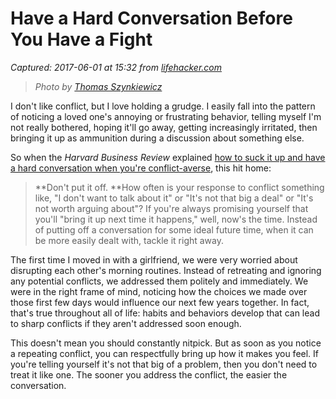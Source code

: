 # Have a Hard Conversation Before You Have a Fight

_Captured: 2017-06-01 at 15:32 from [lifehacker.com](https://lifehacker.com/have-a-hard-conversation-before-you-have-a-fight-1795583821?utm_campaign=socialflow_lifehacker_twitter&utm_source=lifehacker_twitter&utm_medium=socialflow)_

> _Photo by [Thomas Szynkiewicz](https://www.flickr.com/photos/dasfotoimaginarium/6772205491)_

I don't like conflict, but I love holding a grudge. I easily fall into the pattern of noticing a loved one's annoying or frustrating behavior, telling myself I'm not really bothered, hoping it'll go away, getting increasingly irritated, then bringing it up as ammunition during a discussion about something else.

So when the _Harvard Business Review_ explained [how to suck it up and have a hard conversation when you're conflict-averse](https://hbr.org/2017/05/how-to-have-difficult-conversations-when-you-dont-like-conflict), this hit home:

> **Don't put it off. **How often is your response to conflict something like, "I don't want to talk about it" or "It's not that big a deal" or "It's not worth arguing about"? If you're always promising yourself that you'll "bring it up next time it happens," well, now's the time. Instead of putting off a conversation for some ideal future time, when it can be more easily dealt with, tackle it right away. 

The first time I moved in with a girlfriend, we were very worried about disrupting each other's morning routines. Instead of retreating and ignoring any potential conflicts, we addressed them politely and immediately. We were in the right frame of mind, noticing how the choices we made over those first few days would influence our next few years together. In fact, that's true throughout all of life: habits and behaviors develop that can lead to sharp conflicts if they aren't addressed soon enough.

This doesn't mean you should constantly nitpick. But as soon as you notice a repeating conflict, you can respectfully bring up how it makes you feel. If you're telling yourself it's not that big of a problem, then you don't need to treat it like one. The sooner you address the conflict, the easier the conversation.
